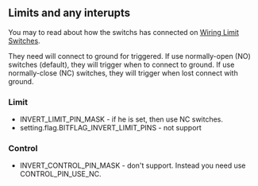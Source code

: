 ## Limits and any interupts

You may to read about how the switchs has connected on [Wiring Limit Switches](https://github.com/gnea/grbl/wiki/Wiring-Limit-Switches).

They need will connect to ground for triggered.
If use normally-open (NO) switches (default), they will trigger when to connect to ground.
If use normally-close (NC) switches, they will trigger when lost connect with ground.

### Limit

- INVERT_LIMIT_PIN_MASK - if he is set, then use NC switches. 
- setting.flag.BITFLAG_INVERT_LIMIT_PINS - not support

### Control

- INVERT_CONTROL_PIN_MASK - don't support. Instead you need use CONTROL_PIN_USE_NC.

